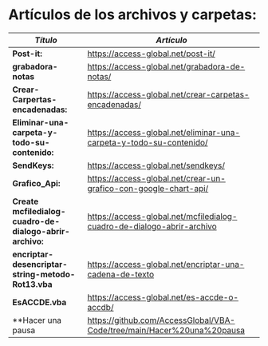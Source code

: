 # Artículos de los archivos y carpetas:

  **_Título_** | **_Artículo_** 
 -----------|-------------------
 **Post-it:** | https://access-global.net/post-it/ 
 **grabadora-notas** | https://access-global.net/grabadora-de-notas/ 
 **Crear-Carpertas-encadenadas:** | https://access-global.net/crear-carpetas-encadenadas/ 
 **Eliminar-una-carpeta-y-todo-su-contenido:** | https://access-global.net/eliminar-una-carpeta-y-todo-su-contenido/ 
 **SendKeys:** | https://access-global.net/sendkeys/ 
 **Grafico_Api:** | https://access-global.net/crear-un-grafico-con-google-chart-api/ 
 **Create mcfiledialog-cuadro-de-dialogo-abrir-archivo:** | https://access-global.net/mcfiledialog-cuadro-de-dialogo-abrir-archivo 
 **encriptar-desencriptar-string-metodo-Rot13.vba** | https://access-global.net/encriptar-una-cadena-de-texto 
**EsACCDE.vba**| https://access-global.net/es-accde-o-accdb/
**Hacer una pausa | https://github.com/AccessGlobal/VBA-Code/tree/main/Hacer%20una%20pausa
